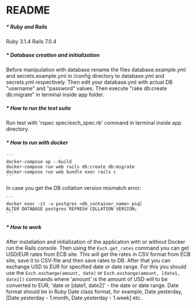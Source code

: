 # README

##### * Ruby and Rails
Ruby 3.1.4
Rails 7.0.4


##### * Database creation and initialization
Before manipulation with database rename the files database.example.yml and secrets.example.yml in /config directory to database.yml and secrets.yml respectively. Then edit your database.yml with actual DB "username" and "password" values. Then execute "rake db:create db:migrate" in terminal inside app folder.


##### * How to run the test suite
Run test with 'rspec spec/exch_spec.rb' command in terminal inside app directory.

##### * How to run with docker
	```
	docker-compose up --build
	docker-compose run web rails db:create db:migrate
	docker-compose run web bundle exec rails c
	```

In case you get the DB collation version mismatch error:

	```
	docker exec -it -u postgres <db_container_name> psql
	ALTER DATABASE postgres REFRESH COLLATION VERSION;
	```

##### * How to work
After installation and initialization of the application with or without Docker run the Rails console. Then using the `Exch.get_rates` command you can get USD/EUR rates from ECB site. This will get the rates in CSV format from ECB site, save it to CSV-file and then save rates to DB. After that you can exchange USD to EUR for specified date or date range.
For this you should use the `Exch.exchange(amount, date)` or `Exch.exchange(amount, [date1, date2])` commands where 'amount' is the amount of USD will to be converted to EUR, 'date or [date1, date2]' - the date or date range. Date format should be in Ruby Date class format, for example, Date.yesterday, [Date.yesterday - 1.month, Date.yesterday - 1.week] etc. 
